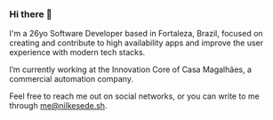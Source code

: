 ### Hi there 👋

I'm a 26yo Software Developer based in Fortaleza, Brazil, focused on creating and contribute to high availability apps and improve the user experience with modern tech stacks.

I’m currently working at the Innovation Core of Casa Magalhães, a commercial automation company.

Feel free to reach me out on social networks, or you can write to me through me@nilkesede.sh.
